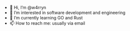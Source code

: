 - 👋 Hi, I’m @w4rryn
- 👀 I’m interested in software development and engineering
- 🌱 I’m currently learning GO and Rust
- 📫 How to reach me: usually via email

<!---
w4rryn/w4rryn is a ✨ special ✨ repository because its `README.md` (this file) appears on your GitHub profile.
You can click the Preview link to take a look at your changes.
--->
